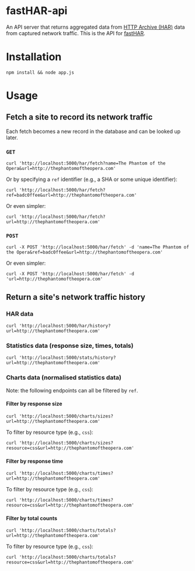 # fastHAR-api

An API server that returns aggregated data from
[HTTP Archive (HAR)](https://dvcs.w3.org/hg/webperf/raw-file/tip/specs/HAR/Overview.html)
data from captured network traffic. This is the API for
[fastHAR](https://github.com/cvan/fastHAR).


# Installation

    npm install && node app.js


# Usage

## Fetch a site to record its network traffic

Each fetch becomes a new record in the database and can be looked up later.

### `GET`

    curl 'http://localhost:5000/har/fetch?name=The Phantom of the Opera&url=http://thephantomoftheopera.com'

Or by specifying a `ref` identifier (e.g., a SHA or some unique identifier):

    curl 'http://localhost:5000/har/fetch?ref=badc0ffee&url=http://thephantomoftheopera.com'

Or even simpler:

    curl 'http://localhost:5000/har/fetch?url=http://thephantomoftheopera.com'

### `POST`

    curl -X POST 'http://localhost:5000/har/fetch' -d 'name=The Phantom of the Opera&ref=badc0ffee&url=http://thephantomoftheopera.com'

Or even simpler:

    curl -X POST 'http://localhost:5000/har/fetch' -d 'url=http://thephantomoftheopera.com'

## Return a site's network traffic history

### HAR data

    curl 'http://localhost:5000/har/history?url=http://thephantomoftheopera.com'

### Statistics data (response size, times, totals)

    curl 'http://localhost:5000/stats/history?url=http://thephantomoftheopera.com'

### Charts data (normalised statistics data)

Note: the following endpoints can all be filtered by `ref`.

#### Filter by response size

    curl 'http://localhost:5000/charts/sizes?url=http://thephantomoftheopera.com'

To filter by resource type (e.g., `css`):

    curl 'http://localhost:5000/charts/sizes?resource=css&url=http://thephantomoftheopera.com'

#### Filter by response time

    curl 'http://localhost:5000/charts/times?url=http://thephantomoftheopera.com'

To filter by resource type (e.g., `css`):

    curl 'http://localhost:5000/charts/times?resource=css&url=http://thephantomoftheopera.com'

#### Filter by total counts

    curl 'http://localhost:5000/charts/totals?url=http://thephantomoftheopera.com'

To filter by resource type (e.g., `css`):

    curl 'http://localhost:5000/charts/totals?resource=css&url=http://thephantomoftheopera.com'
